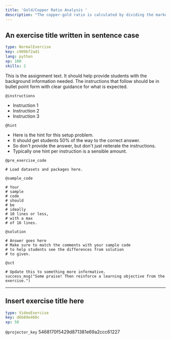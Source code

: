 ```yaml
---
title: 'Gold/Copper Ratio Analysis '
description: "The copper-gold ratio is calculated by dividing the market price of copper by the market price of gold. Copper is an industrial metal. It is used in plumbing, electric wiring, and its anti-bacterial properties coupled with its malleability lend the metal to be used in medical equipment. Demand increases during periods when economic output is rising. Gold is a store of value. It is molded into ingots, bullion, or displayed as jewelry. Its actual industrial applications are limited. The differing uses of the metals has allowed the copper-gold ratio to act as an accurate barometer of global growth.\n"
---
```


## An exercise title written in sentence case

```yaml
type: NormalExercise
key: c909bf2ad1
lang: python
xp: 100
skills: 2
```

This is the assignment text. It should help provide students with the background information needed.
The instructions that follow should be in bullet point form with clear guidance for what is expected.

`@instructions`
- Instruction 1
- Instruction 2
- Instruction 3

`@hint`
- Here is the hint for this setup problem. 
- It should get students 50% of the way to the correct answer.
- So don't provide the answer, but don't just reiterate the instructions.
- Typically one hint per instruction is a sensible amount.

`@pre_exercise_code`
```{python}
# Load datasets and packages here.
```

`@sample_code`
```{python}
# Your
# sample
# code
# should
# be
# ideally
# 10 lines or less,
# with a max
# of 16 lines.
```

`@solution`
```{python}
# Answer goes here
# Make sure to match the comments with your sample code
# to help students see the differences from solution
# to given.
```

`@sct`
```{python}
# Update this to something more informative.
success_msg("Some praise! Then reinforce a learning objective from the exercise.")
```

---

## Insert exercise title here

```yaml
type: VideoExercise
key: d6b89e460c
xp: 50
```

`@projector_key`
5468170f5429d871381e69a2ccc61227
